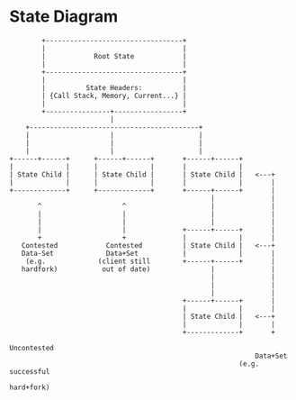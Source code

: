 # State Diagram

            +----------------------------------+
            |                                  |
            |            Root State            |
            |                                  |
            +----------------------------------+
            |                                  |
            |          State Headers:          |
            | {Call Stack, Memory, Current...} |
            |                                  |
            +----------------+-----------------+
                             |
        +------------------------------------------+
        |                    |                     |
        |                    |                     |
        |                    |                     |
    +------+------+      +------+------+       +------+------+
    |             |      |             |       |             |
    | State Child |      | State Child |       | State Child |   <---+
    |             |      |             |       |             |       |
    +-------------+      +-------------+       +------+------+       |
                                                      |              |
           ^                    ^                     |              |
           |                    |                     |              |
           |                    |                     |              |
           |                    |              +------+------+       |
           +                    +              |             |       |
       Contested            Contested          | State Child |   <---+
       Data-Set             Data+Set           |             |       |
        (e.g.             (client still        +------+------+       |
       hardfork)           out of date)               |              |
                                                      |              |
                                                      |              |
                                                      |              |
                                               +------+------+       |
                                               |             |       |
                                               | State Child |   <---+
                                               |             |       |
                                               +-------------+       +
                                                                 Uncontested
                                                                 Data+Set
                                                             (e.g. successful
                                                                 hard+fork)

